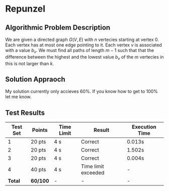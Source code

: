 # Repunzel

## Algorithmic Problem Description

We are given a directed graph $G(V, E)$ with $n$ vertecies starting at vertex $0$. Each vertex has at most one edge pointing to it. 
Each vertex $v$ is associated with a value $b_v$. We must find all paths of length $m-1$ such that that the difference between the highest and the lowest value $b_v$ of the $m$ vertecies in this is not larger than $k$.

## Solution Appraoch

My solution currently only accieves 60%. If you know how to get to 100% let me know.

## Test Results



| Test Set | Points | Time Limit | Result | Execution Time |
|----------|---------|------------|---------|----------------|
| 1 | 20 pts | 4 s | Correct | 0.013s |
| 2 | 20 pts | 4 s | Correct | 1.502s |
| 3 | 20 pts | 4 s | Correct | 0.004s |
| 4 | 40 pts | 4 s | Time limit exceeded | - |
| **Total** | **60/100** | - | - | - |
